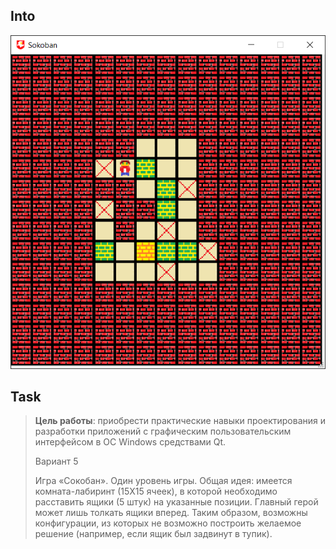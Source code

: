 ## Into

![](docs/intro.gif)

## Task

> **Цель работы**:
> приобрести практические навыки проектирования и разработки приложений
> с графическим пользовательским интерфейсом в ОС Windows средствами Qt.
>
> Вариант 5
> 
> Игра «Сокобан».
> Один уровень игры.
> Общая идея: имеется комната-лабиринт (15Х15 ячеек),
> в которой необходимо расставить ящики (5 штук) на указанные позиции.
> Главный герой может лишь толкать ящики вперед.
> Таким образом, возможны конфигурации, из которых не возможно построить желаемое решение
> (например, если ящик был задвинут в тупик).
